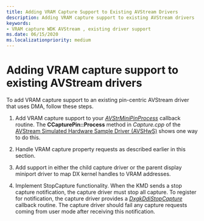 ```yaml
---
title: Adding VRAM Capture Support to Existing AVStream Drivers
description: Adding VRAM capture support to existing AVStream drivers
keywords:
- VRAM capture WDK AVStream , existing driver support
ms.date: 06/15/2020
ms.localizationpriority: medium
---
```


# Adding VRAM capture support to existing AVStream drivers

To add VRAM capture support to an existing pin-centric AVStream driver that uses DMA, follow these steps.

1. Add VRAM capture support to your [*AVStrMiniPinProcess*](/windows-hardware/drivers/ddi/ks/nc-ks-pfnkspin) callback routine. The **CCapturePin::Process** method in *Capture.cpp* of the [AVStream Simulated Hardware Sample Driver (AVSHwS)](/samples/microsoft/windows-driver-samples/avstream-simulated-hardware-sample-driver-avshws/) shows one way to do this.

1. Handle VRAM capture property requests as described earlier in this section.

1. Add support in either the child capture driver or the parent display miniport driver to map DX kernel handles to VRAM addresses.

1. Implement StopCapture functionality. When the KMD sends a stop capture notification, the capture driver must stop all capture. To register for notification, the capture driver provides a [*DxgkDdiStopCapture*](/windows-hardware/drivers/ddi/d3dkmddi/nc-d3dkmddi-dxgkddi_stopcapture) callback routine. The capture driver should fail any capture requests coming from user mode after receiving this notification.
